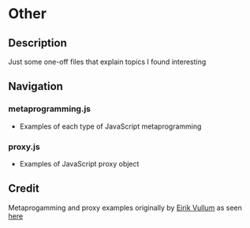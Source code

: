 # Other

## Description

Just some one-off files that explain topics I found interesting

## Navigation

### metaprogramming.js
- Examples of each type of JavaScript metaprogramming 

### proxy.js
- Examples of JavaScript proxy object

## Credit

Metaprogamming and proxy examples originally by [Eirik Vullum](https://github.com/eiriklv) as seen [here](https://www.youtube.com/watch?v=_5X2aB_mNp4)
